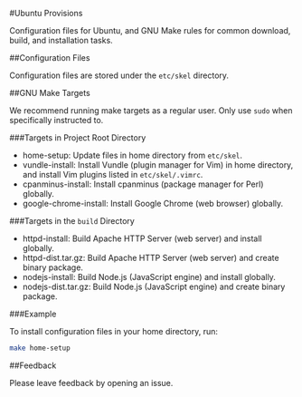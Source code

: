 #Ubuntu Provisions

Configuration files for Ubuntu, and GNU Make rules for common download, build, and installation tasks.

##Configuration Files

Configuration files are stored under the `etc/skel` directory.

##GNU Make Targets

We recommend running make targets as a regular user. Only use `sudo` when specifically instructed to.

###Targets in Project Root Directory

* home-setup: Update files in home directory from `etc/skel`.
* vundle-install: Install Vundle (plugin manager for Vim) in home directory, and install Vim plugins listed in `etc/skel/.vimrc`.
* cpanminus-install: Install cpanminus (package manager for Perl) globally.
* google-chrome-install: Install Google Chrome (web browser) globally.

###Targets in the `build` Directory

* httpd-install: Build Apache HTTP Server (web server) and install globally.
* httpd-dist.tar.gz: Build Apache HTTP Server (web server) and create binary package.
* nodejs-install: Build Node.js (JavaScript engine) and install globally.
* nodejs-dist.tar.gz: Build Node.js (JavaScript engine) and create binary package.

###Example

To install configuration files in your home directory, run:

```sh
make home-setup
```

##Feedback

Please leave feedback by opening an issue.
